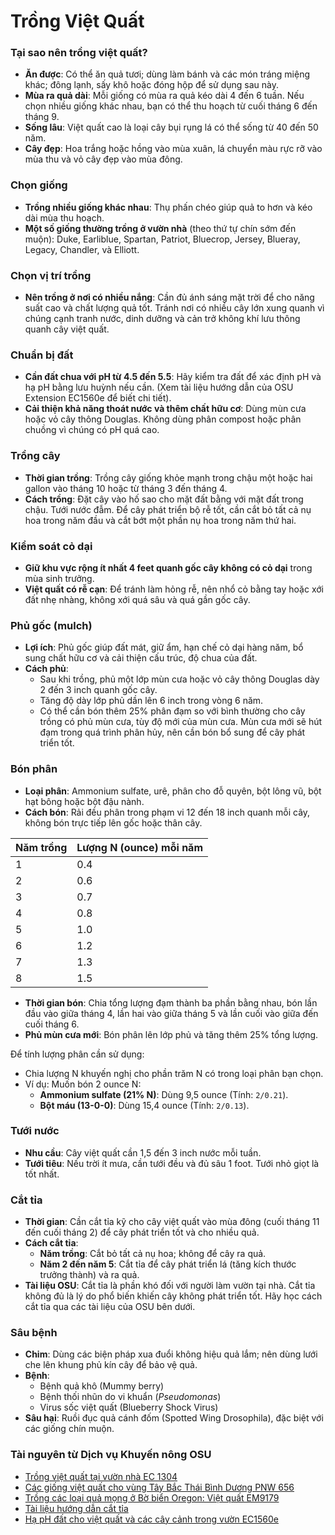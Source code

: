# Trồng Việt Quất

### Tại sao nên trồng việt quất?
- **Ăn được**: Có thể ăn quả tươi; dùng làm bánh và các món tráng miệng khác; đông lạnh, sấy khô hoặc đóng hộp để sử dụng sau này.
- **Mùa ra quả dài**: Mỗi giống có mùa ra quả kéo dài 4 đến 6 tuần. Nếu chọn nhiều giống khác nhau, bạn có thể thu hoạch từ cuối tháng 6 đến tháng 9.
- **Sống lâu**: Việt quất cao là loại cây bụi rụng lá có thể sống từ 40 đến 50 năm.
- **Cây đẹp**: Hoa trắng hoặc hồng vào mùa xuân, lá chuyển màu rực rỡ vào mùa thu và vỏ cây đẹp vào mùa đông.

### Chọn giống
- **Trồng nhiều giống khác nhau**: Thụ phấn chéo giúp quả to hơn và kéo dài mùa thu hoạch.
- **Một số giống thường trồng ở vườn nhà** (theo thứ tự chín sớm đến muộn): Duke, Earliblue, Spartan, Patriot, Bluecrop, Jersey, Blueray, Legacy, Chandler, và Elliott.

### Chọn vị trí trồng
- **Nên trồng ở nơi có nhiều nắng**: Cần đủ ánh sáng mặt trời để cho năng suất cao và chất lượng quả tốt. Tránh nơi có nhiều cây lớn xung quanh vì chúng cạnh tranh nước, dinh dưỡng và cản trở không khí lưu thông quanh cây việt quất.

### Chuẩn bị đất
- **Cần đất chua với pH từ 4.5 đến 5.5**: Hãy kiểm tra đất để xác định pH và hạ pH bằng lưu huỳnh nếu cần. (Xem tài liệu hướng dẫn của OSU Extension EC1560e để biết chi tiết).
- **Cải thiện khả năng thoát nước và thêm chất hữu cơ**: Dùng mùn cưa hoặc vỏ cây thông Douglas. Không dùng phân compost hoặc phân chuồng vì chúng có pH quá cao.

### Trồng cây
- **Thời gian trồng**: Trồng cây giống khỏe mạnh trong chậu một hoặc hai gallon vào tháng 10 hoặc từ tháng 3 đến tháng 4.
- **Cách trồng**: Đặt cây vào hố sao cho mặt đất bằng với mặt đất trong chậu. Tưới nước đẫm. Để cây phát triển bộ rễ tốt, cần cắt bỏ tất cả nụ hoa trong năm đầu và cắt bớt một phần nụ hoa trong năm thứ hai.

### Kiểm soát cỏ dại
- **Giữ khu vực rộng ít nhất 4 feet quanh gốc cây không có cỏ dại** trong mùa sinh trưởng.
- **Việt quất có rễ cạn**: Để tránh làm hỏng rễ, nên nhổ cỏ bằng tay hoặc xới đất nhẹ nhàng, không xới quá sâu và quá gần gốc cây.

### Phủ gốc (mulch)
- **Lợi ích**: Phủ gốc giúp đất mát, giữ ẩm, hạn chế cỏ dại hàng năm, bổ sung chất hữu cơ và cải thiện cấu trúc, độ chua của đất.
- **Cách phủ**:
  - Sau khi trồng, phủ một lớp mùn cưa hoặc vỏ cây thông Douglas dày 2 đến 3 inch quanh gốc cây.
  - Tăng độ dày lớp phủ dần lên 6 inch trong vòng 6 năm.
  - Có thể cần bón thêm 25% phân đạm so với bình thường cho cây trồng có phủ mùn cưa, tùy độ mới của mùn cưa. Mùn cưa mới sẽ hút đạm trong quá trình phân hủy, nên cần bón bổ sung để cây phát triển tốt.

### Bón phân
- **Loại phân**: Ammonium sulfate, urê, phân cho đỗ quyên, bột lông vũ, bột hạt bông hoặc bột đậu nành.
- **Cách bón**: Rải đều phân trong phạm vi 12 đến 18 inch quanh mỗi cây, không bón trực tiếp lên gốc hoặc thân cây.


| Năm trồng | Lượng N (ounce) mỗi năm |
|-----------|------------------------|
| 1         | 0.4                    |
| 2         | 0.6                    |
| 3         | 0.7                    |
| 4         | 0.8                    |
| 5         | 1.0                    |
| 6         | 1.2                    |
| 7         | 1.3                    |
| 8         | 1.5                    |

- **Thời gian bón**: Chia tổng lượng đạm thành ba phần bằng nhau, bón lần đầu vào giữa tháng 4, lần hai vào giữa tháng 5 và lần cuối vào giữa đến cuối tháng 6.
- **Phủ mùn cưa mới**: Bón phân lên lớp phủ và tăng thêm 25% tổng lượng.


Để tính lượng phân cần sử dụng:
- Chia lượng N khuyến nghị cho phần trăm N có trong loại phân bạn chọn.
- Ví dụ: Muốn bón 2 ounce N:
  - **Ammonium sulfate (21% N)**: Dùng 9,5 ounce (Tính: `2/0.21`).
  - **Bột máu (13-0-0)**: Dùng 15,4 ounce (Tính: `2/0.13`).

### Tưới nước
- **Nhu cầu**: Cây việt quất cần 1,5 đến 3 inch nước mỗi tuần.
- **Tưới tiêu**: Nếu trời ít mưa, cần tưới đều và đủ sâu 1 foot. Tưới nhỏ giọt là tốt nhất.

### Cắt tỉa
- **Thời gian**: Cần cắt tỉa kỹ cho cây việt quất vào mùa đông (cuối tháng 11 đến cuối tháng 2) để cây phát triển tốt và cho nhiều quả.
- **Cách cắt tỉa**:
  - **Năm trồng**: Cắt bỏ tất cả nụ hoa; không để cây ra quả.
  - **Năm 2 đến năm 5**: Cắt tỉa để cây phát triển lá (tăng kích thước trưởng thành) và ra quả.
- **Tài liệu OSU**: Cắt tỉa là phần khó đối với người làm vườn tại nhà. Cắt tỉa không đủ là lý do phổ biến khiến cây không phát triển tốt. Hãy học cách cắt tỉa qua các tài liệu của OSU bên dưới.

### Sâu bệnh
- **Chim**: Dùng các biện pháp xua đuổi không hiệu quả lắm; nên dùng lưới che lên khung phủ kín cây để bảo vệ quả.
- **Bệnh**:
  - Bệnh quả khô (Mummy berry)
  - Bệnh thối nhũn do vi khuẩn (*Pseudomonas*)
  - Virus sốc việt quất (Blueberry Shock Virus)
- **Sâu hại**: Ruồi đục quả cánh đốm (Spotted Wing Drosophila), đặc biệt với các giống chín muộn.

### Tài nguyên từ Dịch vụ Khuyến nông OSU
- [Trồng việt quất tại vườn nhà EC 1304](https://catalog.extension.oregonstate.edu/)
- [Các giống việt quất cho vùng Tây Bắc Thái Bình Dương PNW 656](https://catalog.extension.oregonstate.edu/)
- [Trồng các loại quả mọng ở Bờ biển Oregon: Việt quất EM9179](https://catalog.extension.oregonstate.edu/)
- [Tài liệu hướng dẫn cắt tỉa](https://workspace.oregonstate.edu/course/pruning-blueberries?hsLang=en)
- [Hạ pH đất cho việt quất và các cây cảnh trong vườn EC1560e](https://catalog.extension.oregonstate.edu/)
